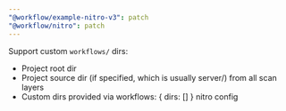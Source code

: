 ```yaml
---
"@workflow/example-nitro-v3": patch
"@workflow/nitro": patch
---
```


Support custom `workflows/` dirs:

* Project root dir
* Project source dir (if specified, which is usually server/) from all scan layers
* Custom dirs provided via workflows: { dirs: [] } nitro config
